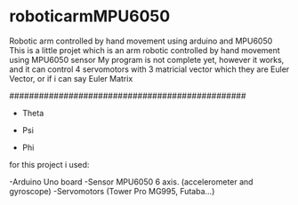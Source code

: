 # roboticarmMPU6050
Robotic arm controlled by hand movement using arduino and MPU6050 
This is a little projet which is an arm robotic controlled by hand movement using MPU6050 sensor
My program is not complete yet, however it works, and it can control 4 servomotors with 3 matricial vector which they are Euler Vector, or if i can say Euler Matrix

################################################

- Theta 

- Psi 

- Phi

for this project i used: 

-Arduino Uno board 
-Sensor MPU6050 6 axis. (accelerometer and gyroscope)
-Servomotors (Tower Pro MG995, Futaba...)
